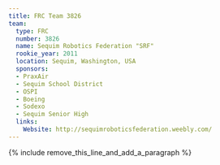 ```yaml
---
title: FRC Team 3826
team:
  type: FRC
  number: 3826
  name: Sequim Robotics Federation "SRF"
  rookie_year: 2011
  location: Sequim, Washington, USA
  sponsors:
  - PraxAir
  - Sequim School District
  - OSPI
  - Boeing
  - Sodexo
  - Sequim Senior High
  links:
    Website: http://sequimroboticsfederation.weebly.com/
---
```


{% include remove_this_line_and_add_a_paragraph %}